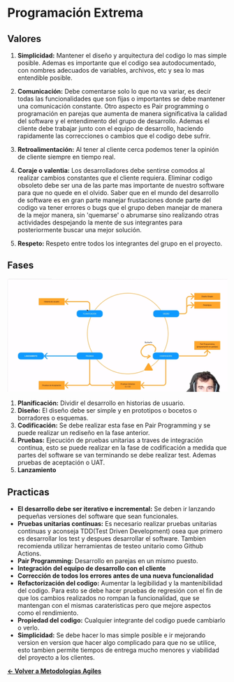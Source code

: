 # Programación Extrema

## Valores

1. **Simplicidad:** Mantener el diseño y arquitectura del codigo lo mas simple posible. Ademas es importante que el codigo sea autodocumentado, con nombres adecuados de variables, archivos, etc y sea lo mas entendible posible.

2. **Comunicación:** Debe comentarse solo lo que no va variar, es decir todas las funcionalidades que son fijas o importantes se debe mantener una comunicación constante. Otro aspecto es Pair programming o programación en parejas que aumenta de manera significativa la calidad del software y el entendimento del grupo de desarrollo. Ademas el cliente debe trabajar junto con el equipo de desarrollo, haciendo rapidamente las correcciones o cambios que el codigo debe sufrir.

3. **Retroalimentación:** Al tener al cliente cerca podemos tener la opinión de cliente siempre en tiempo real.

4. **Coraje o valentia:** Los desarrolladores debe sentirse comodos al realizar cambios constantes que el cliente requiera. Eliminar codigo obsoleto debe ser una de las parte mas importante de nuestro software para que no quede en el olvido. Saber que en el mundo del desarrollo de software es en gran parte manejar frustaciones donde parte del codigo va tener errores o bugs que el grupo deben manejar de manera de la mejor manera, sin 'quemarse' o abrumarse sino realizando otras actividades despejando la mente de sus integrantes para posteriormente buscar una mejor solución.

5. **Respeto:** Respeto entre todos los integrantes del grupo en el proyecto.

## Fases

![Diagrama de Fases](./anexos/diagramadefases.png)

1. **Planificación:** Dividir el desarrollo en historias de usuario.
2. **Diseño:** El diseño debe ser simple y en prototipos o bocetos o borradores o esquemas.
3. **Codificación:** Se debe realizar esta fase en Pair Programming y se puede realizar un rediseño en la fase anterior.
4. **Pruebas:** Ejecución de pruebas unitarias a traves de integración continua, esto se puede realizar en la fase de codificación a medida que partes del software se van terminando se debe realizar test. Ademas pruebas de aceptación o UAT.
5. **Lanzamiento**

## Practicas

- **El desarrollo debe ser iterativo e incremental:** Se deben ir lanzando pequeñas versiones del software que sean funcionales.
- **Pruebas unitarias continuas:** Es necesario realizar pruebas unitarias continuas y aconseja TDD(Test Driven Development) osea que primero es desarrollar los test y despues desarrollar el software. Tambien recomienda utilizar herramientas de testeo unitario como Github Actions.
- **Pair Programming:** Desarrollo en parejas en un mismo puesto.
- **Integración del equipo de desarrollo con el cliente**
- **Corrección de todos los errores antes de una nueva funcionalidad**
- **Refactorización del codigo:** Aumentar la legibilidad y la mantenibilidad del codigo. Para esto se debe hacer pruebas de regresión con el fin de que los cambios realizados no rompan la funcionalidad, que se mantengan con el mismas carateristicas pero que mejore aspectos como el rendimiento.
- **Propiedad del codigo:** Cualquier integrante del codigo puede cambiarlo o verlo.
- **Simplicidad:** Se debe hacer lo mas simple posible e ir mejorando version en version que hacer algo complicado para que no se utilice, esto tambien permite tiempos de entrega mucho menores y viabilidad del proyecto a los clientes.

**[<- Volver a Metodologías Agiles](000%20Metodologias%20Agiles.md)** 